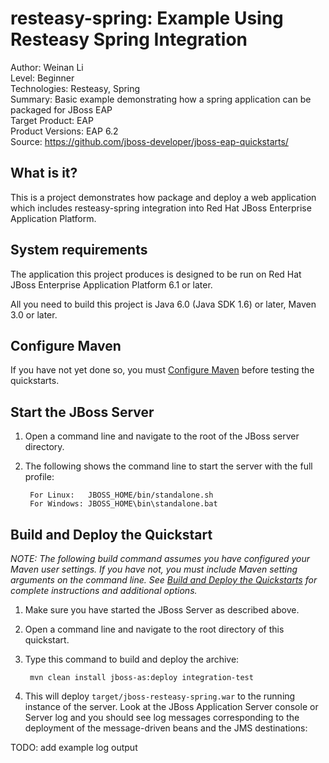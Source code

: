 resteasy-spring: Example Using Resteasy Spring Integration
==========================================================
Author: Weinan Li  
Level: Beginner  
Technologies: Resteasy, Spring  
Summary: Basic example demonstrating how a spring application can be packaged for JBoss EAP  
Target Product: EAP  
Product Versions: EAP 6.2  
Source: <https://github.com/jboss-developer/jboss-eap-quickstarts/>  

What is it?
-----------

This is a project demonstrates how package and deploy a web application which includes resteasy-spring integration
into Red Hat JBoss Enterprise Application Platform.


System requirements
-------------------

The application this project produces is designed to be run on Red Hat JBoss Enterprise Application Platform 6.1 or later. 

All you need to build this project is Java 6.0 (Java SDK 1.6) or later, Maven 3.0 or later.

 
Configure Maven
---------------

If you have not yet done so, you must [Configure Maven](../README.md#configure-maven) before testing the quickstarts.


Start the JBoss Server
----------------------

1. Open a command line and navigate to the root of the JBoss server directory.
2. The following shows the command line to start the server with the full profile:

        For Linux:   JBOSS_HOME/bin/standalone.sh
        For Windows: JBOSS_HOME\bin\standalone.bat


Build and Deploy the Quickstart
-------------------------

_NOTE: The following build command assumes you have configured your Maven user settings. If you have not, you must include Maven setting arguments on the command line. See [Build and Deploy the Quickstarts](../README.md#build-and-deploy-the-quickstarts) for complete instructions and additional options._

1. Make sure you have started the JBoss Server as described above.
2. Open a command line and navigate to the root directory of this quickstart.
3. Type this command to build and deploy the archive:

        mvn clean install jboss-as:deploy integration-test

4. This will deploy `target/jboss-resteasy-spring.war` to the running instance of the server. Look at the JBoss Application Server console or Server log and you should see log messages corresponding to the deployment of the message-driven beans and the JMS destinations:

TODO: add example log output


